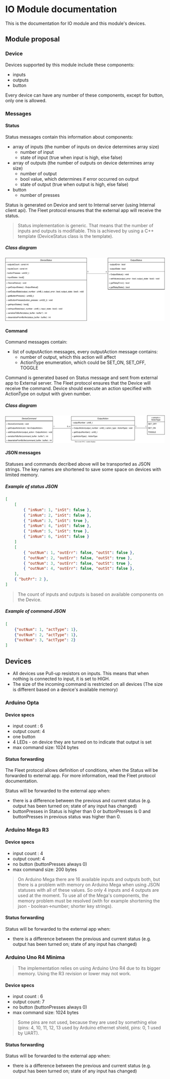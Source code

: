 # IO Module documentation

This is the documentation for IO module and this module's devices.

## Module proposal

### Device

Devices supported by this module include these components:
 - inputs
 - outputs
 - button

Every device can have any number of these components, except for button, only one is allowed.

### Messages

#### Status

Status messages contain this information about components:
 - array of inputs (the number of inputs on device determines array size)
    - number of input
    - state of input (true when input is high, else false)
 - array of outputs (the number of outputs on device determines array size)
    - number of output
    - bool value, which determines if error occurred on output
    - state of output (true when output is high, else false)
 - button
    - number of presses

Status is generated on Device and sent to Internal server (using Internal client api). The Fleet protocol ensures that the external app will receive the status.

> Status implementation is generic. That means that the number of inputs and outputs is modifiable. This is achieved by using a C++ template (DeviceStatus class is the template).

##### Class diagram

![](images/DeviceStatus_diagram.svg)

#### Command

Command messages contain:
 - list of outputAction messages, every outputAction message contains:
   - number of output, which this action will affect
   - ActionType enumeration, which could be SET_ON, SET_OFF, TOGGLE

Command is generated based on Status message and sent from external app to External server. The Fleet protocol ensures that the Device will receive the command. Device should execute an action specified with ActionType on output with given number.

##### Class diagram

![](images/DeviceCommand_diagram.svg)

#### JSON messages

Statuses and commands decribed above will be transported as JSON strings. The key names are shortened to save some space on devices with limited memory.

##### Example of status JSON

```json
[
    [
        { "inNum": 1, "inSt": false },
        { "inNum": 2, "inSt": false },
        { "inNum": 3, "inSt": true },
        { "inNum": 4, "inSt": false },
        { "inNum": 5, "inSt": true },
        { "inNum": 6, "inSt": false }
    ]
    [
        { "outNum": 1, "outErr": false, "outSt": false },
        { "outNum": 2, "outErr": false, "outSt": true },
        { "outNum": 3, "outErr": false, "outSt": true },
        { "outNum": 4, "outErr": false, "outSt": false },
    ],
    { "butPr": 2 },
]
```

> The count of inputs and outputs is based on available components on the Device.

##### Example of command JSON

```json
[
    {"outNum": 1, "actType": 1},
    {"outNum": 2, "actType": 1},
    {"outNum": 3, "actType": 2}
]
```

## Devices

 - All devices use Pull-up resistors on inputs. This means that when nothing is connected to input, it is set to HIGH.
 - The size of the incoming command is restricted on all devices (The size is different based on a device's available memory)

### Arduino Opta

#### Device specs
 - input count : 6
 - output count: 4
 - one button
 - 4 LEDs - on device they are turned on to indicate that output is set
 - max command size: 1024 bytes

#### Status forwarding

The Fleet protocol allows definition of conditions, when the Status will be forwarded to external app. For more information, read the Fleet protocol documentation.

Status will be forwarded to the external app when:
 - there is a difference between the previous and current status (e.g. output has been turned on; state of any input has changed)
 - buttonPresses in Status is higher than 0 or buttonPresses is 0 and buttonPresses in previous status was higher than 0.

### Arduino Mega R3

#### Device specs
 - input count : 4
 - output count: 4
 - no button (buttonPresses always 0)
 - max command size: 200 bytes

 > On Arduino Mega there are 16 available inputs and outputs both, but there is a problem with memory on Arduino Mega when using JSON statuses with all of these values. So only 4 inputs and 4 outputs are used at the moment.
 To use all of the Mega's components, the memory problem must be resolved (with for example shortening the json - boolean->number; shorter key strings).

#### Status forwarding

Status will be forwarded to the external app when:
 - there is a difference between the previous and current status (e.g. output has been turned on; state of any input has changed)

### Arduino Uno R4 Minima

 > The implementation relies on using Arduino Uno R4 due to its bigger memory. Using the R3 revision or lower may not work.

#### Device specs
 - input count : 6
 - output count: 7
 - no button (buttonPresses always 0)
 - max command size: 1024 bytes

 > Some pins are not used, because they are used by something else (pins: 4, 10, 11, 12, 13 used by Arduino ethernet shield, pins: 0, 1 used by UART).

#### Status forwarding

Status will be forwarded to the external app when:
 - there is a difference between the previous and current status (e.g. output has been turned on; state of any input has changed)
 